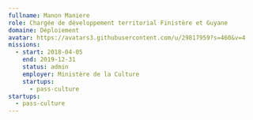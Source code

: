 ```yaml
---
fullname: Manon Maniere
role: Chargée de développement territorial Finistère et Guyane
domaine: Déploiement
avatar: https://avatars3.githubusercontent.com/u/29817959?s=460&v=4
missions:
  - start: 2018-04-05
    end: 2019-12-31
    status: admin
    employer: Ministère de la Culture
    startups:
      - pass-culture
startups:
  - pass-culture
---
```

